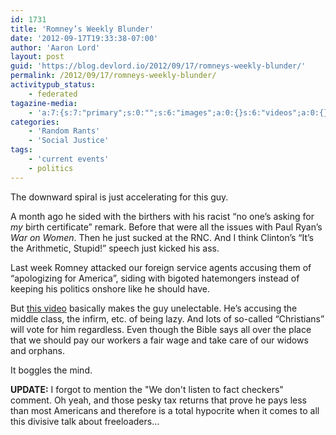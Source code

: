 ```yaml
---
id: 1731
title: 'Romney’s Weekly Blunder'
date: '2012-09-17T19:33:38-07:00'
author: 'Aaron Lord'
layout: post
guid: 'https://blog.devlord.io/2012/09/17/romneys-weekly-blunder/'
permalink: /2012/09/17/romneys-weekly-blunder/
activitypub_status:
    - federated
tagazine-media:
    - 'a:7:{s:7:"primary";s:0:"";s:6:"images";a:0:{}s:6:"videos";a:0:{}s:11:"image_count";i:0;s:6:"author";s:8:"28099389";s:7:"blog_id";s:8:"28571045";s:9:"mod_stamp";s:19:"2012-09-18 04:02:37";}'
categories:
    - 'Random Rants'
    - 'Social Justice'
tags:
    - 'current events'
    - politics
---
```


The downward spiral is just accelerating for this guy.

A month ago he sided with the birthers with his racist “no one’s asking for <em>my</em> birth certificate” remark. Before that were all the issues with Paul Ryan’s <em>War on Women</em>. Then he just sucked at the RNC. And I think Clinton’s “It’s the Arithmetic, Stupid!” speech just kicked his ass.

Last week Romney attacked our foreign service agents accusing them of “apologizing for America”, siding with bigoted hatemongers instead of keeping his politics onshore like he should have.

But <a href="http://youtu.be/XnB0NZzl5HA">this video</a> basically makes the guy unelectable. He’s accusing the middle class, the infirm, etc. of being lazy. And lots of so-called “Christians” will vote for him regardless. Even though the Bible says all over the place that we should pay our workers a fair wage and take care of our widows and orphans.

It boggles the mind.

<strong>UPDATE:</strong> I forgot to mention the "We don't listen to fact checkers" comment. Oh yeah, and those pesky tax returns that prove he pays less than most Americans and therefore is a total hypocrite when it comes to all this divisive talk about freeloaders…